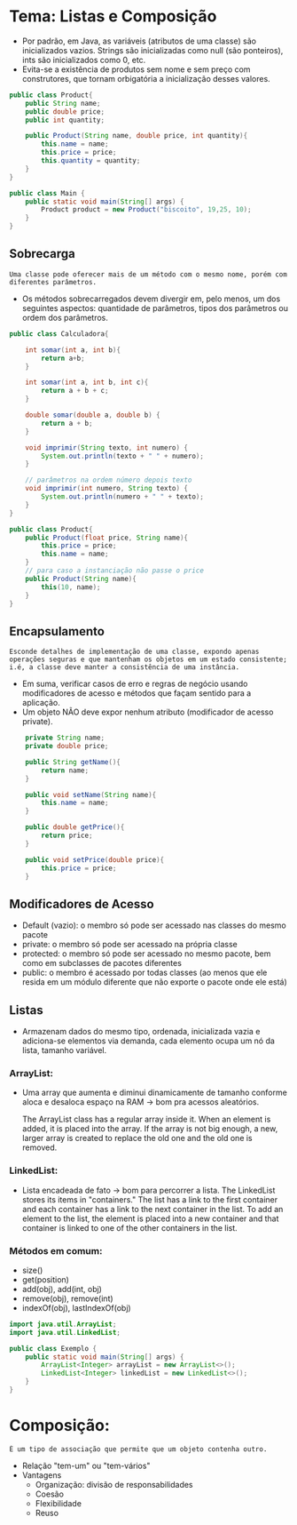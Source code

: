 # Tema: Listas e Composição

- Por padrão, em Java, as variáveis (atributos de uma classe) são inicializados vazios. Strings são inicializadas como null (são ponteiros), ints são inicializados como 0, etc.
- Evita-se a existência de produtos sem nome e sem preço com construtores, que tornam orbigatória a inicialização desses valores.

```Java
public class Product{
    public String name;
    public double price;
    public int quantity;

    public Product(String name, double price, int quantity){
        this.name = name;
        this.price = price;
        this.quantity = quantity;
    }
}

public class Main {
    public static void main(String[] args) {
        Product product = new Product("biscoito", 19,25, 10);
    }
}
```

## Sobrecarga
    Uma classe pode oferecer mais de um método com o mesmo nome, porém com diferentes parâmetros.

- Os métodos sobrecarregados devem divergir em, pelo menos, um dos seguintes aspectos: quantidade de parâmetros, tipos dos parâmetros ou ordem dos parâmetros.

```Java
public class Calculadora{

    int somar(int a, int b){
        return a+b;
    }

    int somar(int a, int b, int c){
        return a + b + c;
    }

    double somar(double a, double b) {
        return a + b;
    }

    void imprimir(String texto, int numero) {
        System.out.println(texto + " " + numero);
    }

    // parâmetros na ordem número depois texto
    void imprimir(int numero, String texto) {
        System.out.println(numero + " " + texto);
    }    
}

public class Product{
    public Product(float price, String name){
		this.price = price;
		this.name = name;
	}
    // para caso a instanciação não passe o price
	public Product(String name){
		this(10, name);
	}
}
```

## Encapsulamento
    Esconde detalhes de implementação de uma classe, expondo apenas operações seguras e que mantenham os objetos em um estado consistente; i.é, a classe deve manter a consistência de uma instância.
- Em suma, verificar casos de erro e regras de negócio usando modificadores de acesso e métodos que façam sentido para a aplicação.
- Um objeto NÃO deve expor nenhum atributo (modificador de acesso private).


```Java
    private String name;
    private double price;

    public String getName(){
        return name;
    }

    public void setName(String name){
        this.name = name;
    }

    public double getPrice(){
        return price;
    }

    public void setPrice(double price){
        this.price = price;
    }
```

## Modificadores de Acesso

- Default (vazio): o membro só pode ser acessado nas classes do mesmo pacote
- private: o membro só pode ser acessado na própria classe
- protected: o membro só pode ser acessado no mesmo pacote, bem como em subclasses de pacotes diferentes
- public: o membro é acessado por todas classes (ao menos que ele resida em um módulo diferente que não exporte o pacote onde ele está)

## Listas

- Armazenam dados do mesmo tipo, ordenada, inicializada vazia e adiciona-se elementos via demanda, cada elemento ocupa um nó da lista, tamanho variável.

### ArrayList:
- Uma array que aumenta e diminui dinamicamente de tamanho conforme aloca e desaloca espaço na RAM -> bom pra acessos aleatórios.

    The ArrayList class has a regular array inside it. When an element is added, it is placed into the array. If the array is not big enough, a new, larger array is created to replace the old one and the old one is removed.

### LinkedList:
- Lista encadeada de fato -> bom para percorrer a lista.
    The LinkedList stores its items in "containers." The list has a link to the first container and each container has a link to the next container in the list. To add an element to the list, the element is placed into a new container and that container is linked to one of the other containers in the list.


### Métodos em comum:
- size()
- get(position)
- add(obj), add(int, obj)
- remove(obj), remove(int)
- indexOf(obj), lastIndexOf(obj)

```Java
import java.util.ArrayList;
import java.util.LinkedList;

public class Exemplo {
    public static void main(String[] args) {
        ArrayList<Integer> arrayList = new ArrayList<>();
        LinkedList<Integer> linkedList = new LinkedList<>();
    }
}
```

# Composição:
    É um tipo de associação que permite que um objeto contenha outro.

- Relação "tem-um" ou "tem-vários"
- Vantagens
    - Organização: divisão de responsabilidades
    - Coesão
    - Flexibilidade
    - Reuso


